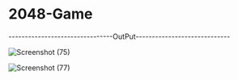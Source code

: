 # 2048-Game


--------------------------------OutPut-----------------------------


![Screenshot (75)](https://user-images.githubusercontent.com/78203066/133831188-80a2f2ab-97aa-45c7-b445-5e081ddc8b7d.png)

![Screenshot (77)](https://user-images.githubusercontent.com/78203066/133831568-966c9381-7733-4083-b7f0-11e14473809a.png)
